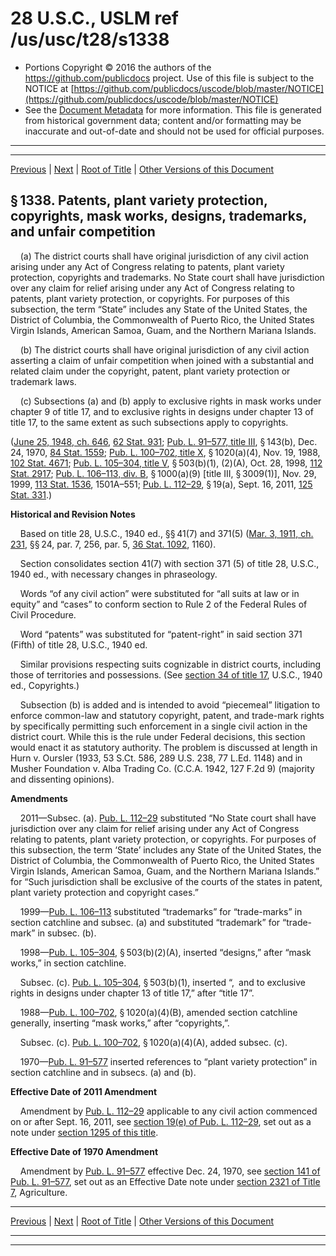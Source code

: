 ---
---

# 28 U.S.C., USLM ref /us/usc/t28/s1338

* Portions Copyright © 2016 the authors of the https://github.com/publicdocs project.
  Use of this file is subject to the NOTICE at [https://github.com/publicdocs/uscode/blob/master/NOTICE](https://github.com/publicdocs/uscode/blob/master/NOTICE)
* See the [Document Metadata](././../../../../..//README.md) for more information.
  This file is generated from historical government data; content and/or formatting may be inaccurate and out-of-date and should not be used for official purposes.

----------
----------

[Previous](./../../../../..//us/usc/t28/ptIV/ch85/m__us_usc_t28_s1337.md) | [Next](./../../../../..//us/usc/t28/ptIV/ch85/m__us_usc_t28_s1339.md) | [Root of Title](./../../../../../) | [Other Versions of this Document](https://publicdocs.github.io/go/links?ns=uslm&ref=%2Fus%2Fusc%2Ft28%2Fs1338)

## § 1338. Patents, plant variety protection, copyrights, mask works, designs, trademarks, and unfair competition

    (a) The district courts shall have original jurisdiction of any civil action arising under any Act of Congress relating to patents, plant variety protection, copyrights and trademarks. No State court shall have jurisdiction over any claim for relief arising under any Act of Congress relating to patents, plant variety protection, or copyrights. For purposes of this subsection, the term “State” includes any State of the United States, the District of Columbia, the Commonwealth of Puerto Rico, the United States Virgin Islands, American Samoa, Guam, and the Northern Mariana Islands.

    (b) The district courts shall have original jurisdiction of any civil action asserting a claim of unfair competition when joined with a substantial and related claim under the copyright, patent, plant variety protection or trademark laws.

    (c) Subsections (a) and (b) apply to exclusive rights in mask works under chapter 9 of title 17, and to exclusive rights in designs under chapter 13 of title 17, to the same extent as such subsections apply to copyrights.

([June 25, 1948, ch. 646][/us/act/1948-06-25/ch646], [62 Stat. 931][/us/stat/62/931]; [Pub. L. 91–577, title III][/us/pl/91/577/tIII], § 143(b), Dec. 24, 1970, [84 Stat. 1559][/us/stat/84/1559]; [Pub. L. 100–702, title X][/us/pl/100/702/tX], § 1020(a)(4), Nov. 19, 1988, [102 Stat. 4671][/us/stat/102/4671]; [Pub. L. 105–304, title V][/us/pl/105/304/tV], § 503(b)(1), (2)(A), Oct. 28, 1998, [112 Stat. 2917][/us/stat/112/2917]; [Pub. L. 106–113, div. B][/us/pl/106/113/dB], § 1000(a)(9) \[title III, § 3009(1)\], Nov. 29, 1999, [113 Stat. 1536][/us/stat/113/1536], 1501A–551; [Pub. L. 112–29][/us/pl/112/29], § 19(a), Sept. 16, 2011, [125 Stat. 331][/us/stat/125/331].)

 __Historical and Revision Notes__ 

    Based on title 28, U.S.C., 1940 ed., §§ 41(7) and 371(5) ([Mar. 3, 1911, ch. 231][/us/act/1911-03-03/ch231], §§ 24, par. 7, 256, par. 5, [36 Stat. 1092][/us/stat/36/1092], 1160).

    Section consolidates section 41(7) with section 371 (5) of title 28, U.S.C., 1940 ed., with necessary changes in phraseology.

    Words “of any civil action” were substituted for “all suits at law or in equity” and “cases” to conform section to Rule 2 of the Federal Rules of Civil Procedure.

    Word “patents” was substituted for “patent-right” in said section 371 (Fifth) of title 28, U.S.C., 1940 ed.

    Similar provisions respecting suits cognizable in district courts, including those of territories and possessions. (See [section 34 of title 17][/us/usc/t17/s34], U.S.C., 1940 ed., Copyrights.)

    Subsection (b) is added and is intended to avoid “piecemeal” litigation to enforce common-law and statutory copyright, patent, and trade-mark rights by specifically permitting such enforcement in a single civil action in the district court. While this is the rule under Federal decisions, this section would enact it as statutory authority. The problem is discussed at length in Hurn v. Oursler (1933, 53 S.Ct. 586, 289 U.S. 238, 77 L.Ed. 1148) and in Musher Foundation v. Alba Trading Co. (C.C.A. 1942, 127 F.2d 9) (majority and dissenting opinions).

 __Amendments__ 

    2011—Subsec. (a). [Pub. L. 112–29][/us/pl/112/29] substituted “No State court shall have jurisdiction over any claim for relief arising under any Act of Congress relating to patents, plant variety protection, or copyrights. For purposes of this subsection, the term ‘State’ includes any State of the United States, the District of Columbia, the Commonwealth of Puerto Rico, the United States Virgin Islands, American Samoa, Guam, and the Northern Mariana Islands.” for “Such jurisdiction shall be exclusive of the courts of the states in patent, plant variety protection and copyright cases.”

    1999—[Pub. L. 106–113][/us/pl/106/113] substituted “trademarks” for “trade-marks” in section catchline and subsec. (a) and substituted “trademark” for “trade-mark” in subsec. (b).

    1998—[Pub. L. 105–304][/us/pl/105/304], § 503(b)(2)(A), inserted “designs,” after “mask works,” in section catchline.

    Subsec. (c). [Pub. L. 105–304][/us/pl/105/304], § 503(b)(1), inserted “, and to exclusive rights in designs under chapter 13 of title 17,” after “title 17”.

    1988—[Pub. L. 100–702][/us/pl/100/702], § 1020(a)(4)(B), amended section catchline generally, inserting “mask works,” after “copyrights,”.

    Subsec. (c). [Pub. L. 100–702][/us/pl/100/702], § 1020(a)(4)(A), added subsec. (c).

    1970—[Pub. L. 91–577][/us/pl/91/577] inserted references to “plant variety protection” in section catchline and in subsecs. (a) and (b).

 __Effective Date of 2011 Amendment__ 

    Amendment by [Pub. L. 112–29][/us/pl/112/29] applicable to any civil action commenced on or after Sept. 16, 2011, see [section 19(e) of Pub. L. 112–29][/us/pl/112/29/s19/e], set out as a note under [section 1295 of this title][/us/usc/t28/s1295].

 __Effective Date of 1970 Amendment__ 

    Amendment by [Pub. L. 91–577][/us/pl/91/577] effective Dec. 24, 1970, see [section 141 of Pub. L. 91–577][/us/pl/91/577/s141], set out as an Effective Date note under [section 2321 of Title 7][/us/usc/t7/s2321], Agriculture.

----------

[Previous](./../../../../..//us/usc/t28/ptIV/ch85/m__us_usc_t28_s1337.md) | [Next](./../../../../..//us/usc/t28/ptIV/ch85/m__us_usc_t28_s1339.md) | [Root of Title](./../../../../../) | [Other Versions of this Document](https://publicdocs.github.io/go/links?ns=uslm&ref=%2Fus%2Fusc%2Ft28%2Fs1338)

----------
----------

[/us/act/1948-06-25/ch646]: https://publicdocs.github.io/go/links?ns=uslm&ref=%2Fus%2Fact%2F1948-06-25%2Fch646
[/us/stat/62/931]: https://publicdocs.github.io/go/links?ns=uslm&ref=%2Fus%2Fstat%2F62%2F931
[/us/pl/91/577/tIII]: https://publicdocs.github.io/go/links?ns=uslm&ref=%2Fus%2Fpl%2F91%2F577%2FtIII
[/us/stat/84/1559]: https://publicdocs.github.io/go/links?ns=uslm&ref=%2Fus%2Fstat%2F84%2F1559
[/us/pl/100/702/tX]: https://publicdocs.github.io/go/links?ns=uslm&ref=%2Fus%2Fpl%2F100%2F702%2FtX
[/us/stat/102/4671]: https://publicdocs.github.io/go/links?ns=uslm&ref=%2Fus%2Fstat%2F102%2F4671
[/us/pl/105/304/tV]: https://publicdocs.github.io/go/links?ns=uslm&ref=%2Fus%2Fpl%2F105%2F304%2FtV
[/us/stat/112/2917]: https://publicdocs.github.io/go/links?ns=uslm&ref=%2Fus%2Fstat%2F112%2F2917
[/us/pl/106/113/dB]: https://publicdocs.github.io/go/links?ns=uslm&ref=%2Fus%2Fpl%2F106%2F113%2FdB
[/us/stat/113/1536]: https://publicdocs.github.io/go/links?ns=uslm&ref=%2Fus%2Fstat%2F113%2F1536
[/us/pl/112/29]: https://publicdocs.github.io/go/links?ns=uslm&ref=%2Fus%2Fpl%2F112%2F29
[/us/stat/125/331]: https://publicdocs.github.io/go/links?ns=uslm&ref=%2Fus%2Fstat%2F125%2F331
[/us/act/1911-03-03/ch231]: https://publicdocs.github.io/go/links?ns=uslm&ref=%2Fus%2Fact%2F1911-03-03%2Fch231
[/us/stat/36/1092]: https://publicdocs.github.io/go/links?ns=uslm&ref=%2Fus%2Fstat%2F36%2F1092
[/us/usc/t17/s34]: https://publicdocs.github.io/go/links?ns=uslm&ref=%2Fus%2Fusc%2Ft17%2Fs34
[/us/pl/112/29]: https://publicdocs.github.io/go/links?ns=uslm&ref=%2Fus%2Fpl%2F112%2F29
[/us/pl/106/113]: https://publicdocs.github.io/go/links?ns=uslm&ref=%2Fus%2Fpl%2F106%2F113
[/us/pl/105/304]: https://publicdocs.github.io/go/links?ns=uslm&ref=%2Fus%2Fpl%2F105%2F304
[/us/pl/105/304]: https://publicdocs.github.io/go/links?ns=uslm&ref=%2Fus%2Fpl%2F105%2F304
[/us/pl/100/702]: https://publicdocs.github.io/go/links?ns=uslm&ref=%2Fus%2Fpl%2F100%2F702
[/us/pl/100/702]: https://publicdocs.github.io/go/links?ns=uslm&ref=%2Fus%2Fpl%2F100%2F702
[/us/pl/91/577]: https://publicdocs.github.io/go/links?ns=uslm&ref=%2Fus%2Fpl%2F91%2F577
[/us/pl/112/29]: https://publicdocs.github.io/go/links?ns=uslm&ref=%2Fus%2Fpl%2F112%2F29
[/us/pl/112/29/s19/e]: https://publicdocs.github.io/go/links?ns=uslm&ref=%2Fus%2Fpl%2F112%2F29%2Fs19%2Fe
[/us/usc/t28/s1295]: https://publicdocs.github.io/go/links?ns=uslm&ref=%2Fus%2Fusc%2Ft28%2Fs1295
[/us/pl/91/577]: https://publicdocs.github.io/go/links?ns=uslm&ref=%2Fus%2Fpl%2F91%2F577
[/us/pl/91/577/s141]: https://publicdocs.github.io/go/links?ns=uslm&ref=%2Fus%2Fpl%2F91%2F577%2Fs141
[/us/usc/t7/s2321]: https://publicdocs.github.io/go/links?ns=uslm&ref=%2Fus%2Fusc%2Ft7%2Fs2321


